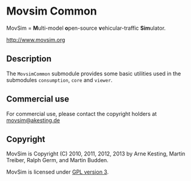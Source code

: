Movsim Common
================

MovSim = **M**ulti-model **o**pen-source **v**ehicular-traffic **Sim**ulator.

http://www.movsim.org


Description
-----------

The `MovsimCommon` submodule provides some basic utilities used in the submodules `consumption`, `core` and `viewer`.


Commercial use
--------------

For commercial use, please contact the copyright holders at movsim@akesting.de


Copyright
---------

MovSim is Copyright (C) 2010, 2011, 2012, 2013 by Arne Kesting, Martin Treiber, Ralph Germ, and Martin Budden.

MovSim is licensed under [GPL version 3](https://github.com/movsim/movsim/blob/master/COPYING).

